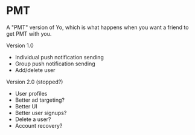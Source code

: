 PMT
===

A "PMT" version of Yo, which is what happens when you want a friend to get PMT with you.

Version 1.0
- Individual push notification sending
- Group push notification sending
- Add/delete user

Version 2.0 (stopped?)
- User profiles
- Better ad targeting?
- Better UI
- Better user signups?
- Delete a user?
- Account recovery?
